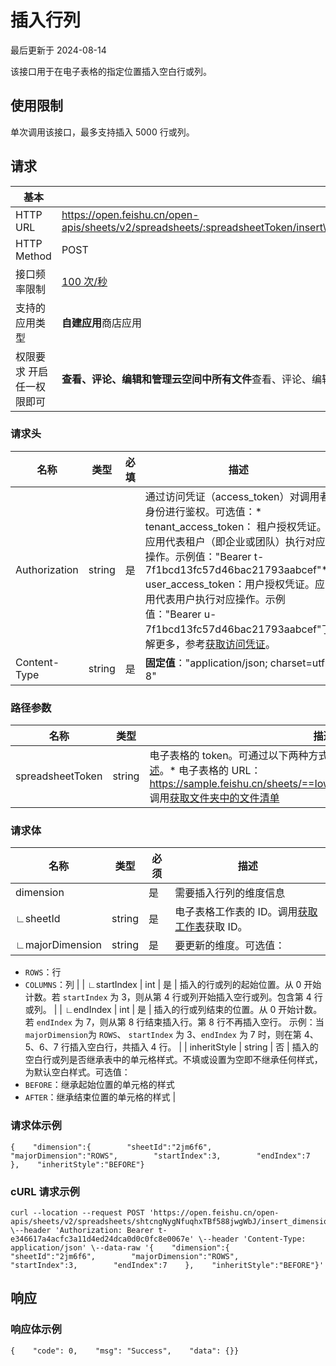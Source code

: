 # 插入行列

最后更新于 2024-08-14

该接口用于在电子表格的指定位置插入空白行或列。

## 使用限制

单次调用该接口，最多支持插入 5000 行或列。

## 请求

| 基本                      |                                                                                                    |
| --------------------------- | ---------------------------------------------------------------------------------------------------- |
| HTTP URL                  | https://open.feishu.cn/open-apis/sheets/v2/spreadsheets/:spreadsheetToken/insert\_dimension\_range |
| HTTP Method               | POST                                                                                               |
| 接口频率限制              | [100 次/秒](https://open.feishu.cn/document/ukTMukTMukTM/uUzN04SN3QjL1cDN)                            |
| 支持的应用类型            | **自建应用**商店应用                                                                               |
| 权限要求 开启任一权限即可 | **查看、评论、编辑和管理云空间中所有文件**查看、评论、编辑和管理电子表格                           |

### 请求头

| 名称          | 类型   | 必填 | 描述                                                                                                                                                                                                                                                                                                                                                                                                     |
| --------------- | -------- | ------ | ---------------------------------------------------------------------------------------------------------------------------------------------------------------------------------------------------------------------------------------------------------------------------------------------------------------------------------------------------------------------------------------------------------- |
| Authorization | string | 是   | 通过访问凭证（access\_token）对调用者身份进行鉴权。可选值：* tenant\_access\_token： 租户授权凭证。应用代表租户（即企业或团队）执行对应操作。示例值："Bearer t-7f1bcd13fc57d46bac21793aabcef"* user\_access\_token：用户授权凭证。应用代表用户执行对应操作。示例值："Bearer u-7f1bcd13fc57d46bac21793aabcef"了解更多，参考[获取访问凭证](https://open.feishu.cn/document/ukTMukTMukTM/uMTNz4yM1MjLzUzM)。 |
| Content-Type  | string | 是   | ​**固定值**​："application/json; charset=utf-8"                                                                                                                                                                                                                                                                                                                                                  |

### 路径参数

| 名称             | 类型   | 描述                                                                                                                                                                                                                                                                                                                                                    |
| ------------------ | -------- | --------------------------------------------------------------------------------------------------------------------------------------------------------------------------------------------------------------------------------------------------------------------------------------------------------------------------------------------------------- |
| spreadsheetToken | string | 电子表格的 token。可通过以下两种方式获取。了解更多，参考[电子表格概述](https://open.feishu.cn/document/ukTMukTMukTM/uATMzUjLwEzM14CMxMTN/overview)。* 电子表格的 URL：https://sample.feishu.cn/sheets/==Iow7sNNEphp3WbtnbCscPqabcef==* 调用[获取文件夹中的文件清单](https://open.feishu.cn/document/uAjLw4CM/ukTMukTMukTM/reference/drive-v1/file/list) |

### 请求体

| 名称             | 类型   | 必须 | 描述                                                                                                                                                                                                                                                  |
| ------------------ | -------- | ------ | ------------------------------------------------------------------------------------------------------------------------------------------------------------------------------------------------------------------------------------------------------- |
| dimension        |        | 是   | 需要插入行列的维度信息                                                                                                                                                                                                                                |
| ∟sheetId        | string | 是   | 电子表格工作表的 ID。调用[获取工作表](https://open.feishu.cn/document/ukTMukTMukTM/uUDN04SN0QjL1QDN/sheets-v3/spreadsheet-sheet/query)获取 ID。                                                                                                          |
| ∟majorDimension | string | 是   | 要更新的维度。可选值：
- `ROWS`：行
- `COLUMNS`：列                                                                                                                                                                                           |
| ∟startIndex     | int    | 是   | 插入的行或列的起始位置。从 0 开始计数。若 `startIndex` 为 3，则从第 4 行或列开始插入空行或列。包含第 4 行或列。                                                                                                                                   |
| ∟endIndex       | int    | 是   | 插入的行或列结束的位置。从 0 开始计数。若 `endIndex` 为 7，则从第 8 行结束插入行。第 8 行不再插入空行。
示例：当 `majorDimension`为 `ROWS`、 `startIndex` 为 3、`endIndex` 为 7 时，则在第 4、5、6、7 行插入空白行，共插入 4 行。 |
| inheritStyle     | string | 否   | 插入的空白行或列是否继承表中的单元格样式。不填或设置为空即不继承任何样式，为默认空白样式。可选值：
- `BEFORE`：继承起始位置的单元格的样式
- `AFTER`：继承结束位置的单元格的样式                                                               |

### 请求体示例

```
{    "dimension":{        "sheetId":"2jm6f6",        "majorDimension":"ROWS",        "startIndex":3,        "endIndex":7    },    "inheritStyle":"BEFORE"}
```

### cURL 请求示例

```
curl --location --request POST 'https://open.feishu.cn/open-apis/sheets/v2/spreadsheets/shtcngNygNfuqhxTBf588jwgWbJ/insert_dimension_range' \--header 'Authorization: Bearer t-e346617a4acfc3a11d4ed24dca0d0c0fc8e0067e' \--header 'Content-Type: application/json' \--data-raw '{    "dimension":{        "sheetId":"2jm6f6",        "majorDimension":"ROWS",        "startIndex":3,        "endIndex":7    },    "inheritStyle":"BEFORE"}'
```

## 响应

### 响应体示例

```
{    "code": 0,    "msg": "Success",    "data": {}}
```
